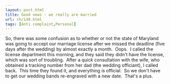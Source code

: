 ```yaml
---
layout: post.html
title: Good news - we really are married
url: ch/149.html
tags: [Anti complaint,Personal]
---
```

So, there was some confusion as to whether or not the state of Maryland was going to accept our marriage license after we missed the deadline (five days after the wedding) by almost exactly a month.  Oops.  I called the license department this morning, and they said they didn't have the license, which was sort of troubling.  After a quick consultation with the wife, who obtained a tracking number from her dad (the wedding officiant), I called back.  This time they found it, and everything is official.  So we don't have to get our wedding bands re-engraved with a new date.  That's a plus.
